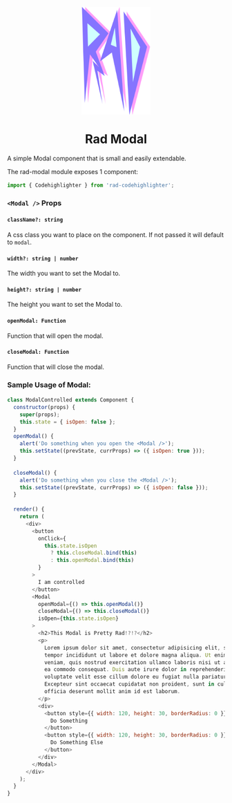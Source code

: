 <p align="center">
  <img align="center" src="./../../assets/RAD.png" height="250"/>
</p>
<h1 align="center">Rad Modal</h1>

A simple Modal component that is small and easily extendable.


The rad-modal module exposes 1 component:
```js
import { Codehighlighter } from 'rad-codehighlighter';
```
### `<Modal />` Props

#### `className?: string`
A css class you want to place on the component. If not passed it will
default to `modal`.
#### `width?: string | number`
The width you want to set the Modal to.

#### `height?: string | number`
The height you want to set the Modal to.

#### `openModal: Function`
Function that will open the modal.

#### `closeModal: Function`
Function that will close the modal.

### Sample Usage of Modal:
```js
class ModalControlled extends Component {
  constructor(props) {
    super(props);
    this.state = { isOpen: false };
  }
  openModal() {
    alert('Do something when you open the <Modal />');
    this.setState((prevState, currProps) => ({ isOpen: true }));
  }

  closeModal() {
    alert('Do something when you close the <Modal />');
    this.setState((prevState, currProps) => ({ isOpen: false }));
  }

  render() {
    return (
      <div>
        <button
          onClick={
            this.state.isOpen
              ? this.closeModal.bind(this)
              : this.openModal.bind(this)
          }
        >
          I am controlled
        </button>
        <Modal
          openModal={() => this.openModal()}
          closeModal={() => this.closeModal()}
          isOpen={this.state.isOpen}
        >
          <h2>This Modal is Pretty Rad!?!?</h2>
          <p>
            Lorem ipsum dolor sit amet, consectetur adipisicing elit, sed do eiusmod
            tempor incididunt ut labore et dolore magna aliqua. Ut enim ad minim
            veniam, quis nostrud exercitation ullamco laboris nisi ut aliquip ex
            ea commodo consequat. Duis aute irure dolor in reprehenderit in
            voluptate velit esse cillum dolore eu fugiat nulla pariatur.
            Excepteur sint occaecat cupidatat non proident, sunt in culpa qui
            officia deserunt mollit anim id est laborum.
          </p>
          <div>
            <button style={{ width: 120, height: 30, borderRadius: 0 }}>
              Do Something
            </button>
            <button style={{ width: 120, height: 30, borderRadius: 0 }}>
              Do Something Else
            </button>
          </div>
        </Modal>
      </div>
    );
  }
}
```
